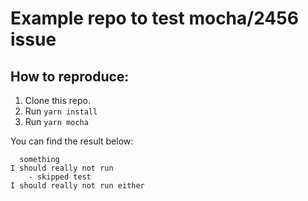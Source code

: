 # Example repo to test mocha/2456 issue

## How to reproduce:

1. Clone this repo.
2. Run `yarn install`
3. Run `yarn mocha`

You can find the result below:

```
  something
I should really not run
    - skipped test
I should really not run either
```

